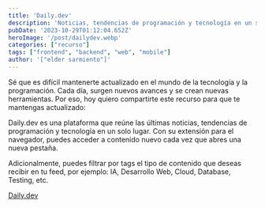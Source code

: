```yaml
---
title: 'Daily.dev'
description: 'Noticias, tendencias de programación y tecnología en un solo lugar.'
pubDate: '2023-10-29T01:12:04.652Z'
heroImage: '/post/dailydev.webp'
categories: ["recurso"]
tags: ["frontend", "backend", "web", "mobile"]
author: '["elder sarmiento"]'
---
```


Sé que es difícil mantenerte actualizado en el mundo de la tecnología y la programación. Cada día, surgen nuevos avances y se crean nuevas herramientas. Por eso, hoy quiero compartirte este recurso para que te mantengas actualizado:

Daily.dev es una plataforma que reúne las últimas noticias, tendencias de programación y tecnología en un solo lugar. Con su extensión para el navegador, puedes acceder a contenido nuevo cada vez que abres una nueva pestaña.

Adicionalmente, puedes filtrar por tags el tipo de contenido que deseas recibir en tu feed, por ejemplo: IA, Desarrollo Web, Cloud, Database, Testing, etc.

[Daily.dev](https://daily.dev/)